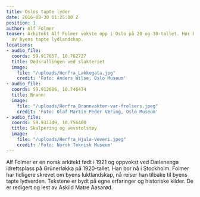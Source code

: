 ```yaml
---
title: Oslos tapte lyder
date: 2016-08-30 11:25:00 Z
position: 1
author: Alf Folmer
teaser: Arkitekt Alf Folmer vokste opp i Oslo på 20 og 30-tallet. Hør hans beskrivelser
  av byens tapte lydlandskap.
locations:
- audio_file: 
  coords: 59.917657, 10.762727
  title: Dødsrallingen ved slakteriet
  image:
    file: "/uploads/Herfra_Lakkegata.jpg"
    credit: 'Foto: Anders Wilse, Oslo Museum'
- audio_file: 
  coords: 59.912686, 10.746474
  title: Brann!
  image:
    file: "/uploads/Herfra_Brannvakter-var-frelsers.jpeg"
    credit: 'Foto: Olaf Martin Peder Væring, Oslo Museum'
- audio_file: 
  coords: 59.931349, 10.756400
  title: Skalpering og vevstolstøy
  image:
    file: "/uploads/Herfra_Hjula-Veveri.jpeg"
    credit: 'Foto: Norsk Teknisk Museum'
---
```


Alf Folmer er en norsk arkitekt født i 1921 og oppvokst ved Dælenenga idrettsplass på Grünerløkka på 1920-tallet. Han bor nå i Stockholm. Folmer har tidligere skrevet om byens luktlandskap, nå reiser han tilbake til byens tapte lydverden.
Tekstene er bydt på egne erfaringer og historiske kilder. De er redigert og lest av Askild Matre Aasarød.

